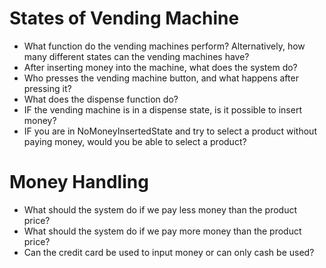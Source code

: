 ﻿# States of Vending Machine

- What function do the vending machines perform? Alternatively, how many different states can the vending machines have?
- After inserting money into the machine, what does the system do?
- Who presses the vending machine button, and what happens after pressing it?
- What does the dispense function do?
- IF the vending machine is in a dispense state, is it possible to insert money?
- IF you are in NoMoneyInsertedState and try to select a product without paying money, would you be able to select a product?


# Money Handling

- What should the system do if we pay less money than the product price?
- What should the system do if we pay more money than the product price?
- Can the credit card be used to input money or can only cash be used?